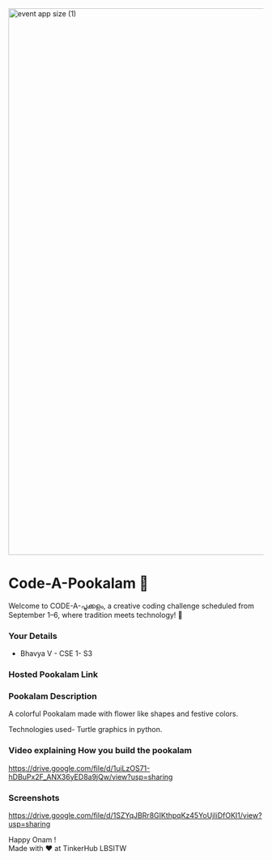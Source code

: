 <img width="1920" height="1080" alt="event app size (1)" src="https://github.com/user-attachments/assets/9c18c1de-1249-41ca-9561-1bc003606551" />

# Code-A-Pookalam 🌸
Welcome to CODE-A-പൂക്കളം, a creative coding challenge scheduled from September 1–6, where tradition meets technology! 🌼


### Your Details
- Bhavya V - CSE 1- S3



### Hosted Pookalam Link



### Pookalam Description
A colorful Pookalam made with flower like shapes and festive colors.



Technologies used- Turtle graphics in python.


### Video explaining How you build the pookalam
https://drive.google.com/file/d/1uiLzOS71-hDBuPx2F_ANX36yED8a9jQw/view?usp=sharing


### Screenshots
https://drive.google.com/file/d/1SZYqJBRr8GIKthpqKz45YoUjIiDfOKI1/view?usp=sharing


Happy Onam ! <br>
Made with ❤️ at TinkerHub LBSITW

